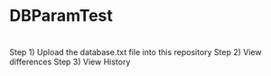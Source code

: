 # DBParamTest
#
Step 1) Upload the database.txt file into this repository
Step 2) View differences
Step 3) View History
